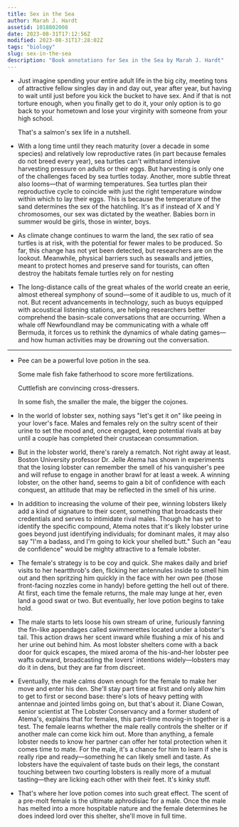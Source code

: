 ```yaml
---
title: Sex in the Sea
author: Marah J. Hardt
assetid: 1018802008
date: 2023-08-31T17:12:56Z
modified: 2023-08-31T17:28:02Z
tags: "biology"
slug: sex-in-the-sea
description: "Book annotations for Sex in the Sea by Marah J. Hardt"
---
```


*  Just imagine spending your entire adult life in the big city, meeting tons of attractive fellow singles day in and day out, year after year, but having to wait until just before you kick the bucket to have sex. And if that is not torture enough, when you finally get to do it, your only option is to go back to your hometown and lose your virginity with someone from your high school.
   
   That's a salmon's sex life in a nutshell.

*  With a long time until they reach maturity (over a decade in some species) and relatively low reproductive rates (in part because females do not breed every year), sea turtles can't withstand intensive harvesting pressure on adults or their eggs. But harvesting is only one of the challenges faced by sea turtles today. Another, more subtle threat also looms—that of warming temperatures. Sea turtles plan their reproductive cycle to coincide with just the right temperature window within which to lay their eggs. This is because the temperature of the sand determines the sex of the hatchling. It's as if instead of X and Y chromosomes, our sex was dictated by the weather. Babies born in summer would be girls, those in winter, boys.

*  As climate change continues to warm the land, the sex ratio of sea turtles is at risk, with the potential for fewer males to be produced. So far, this change has not yet been detected, but researchers are on the lookout. Meanwhile, physical barriers such as seawalls and jetties, meant to protect homes and preserve sand for tourists, can often destroy the habitats female turtles rely on for nesting

*  The long-distance calls of the great whales of the world create an eerie, almost ethereal symphony of sound—some of it audible to us, much of it not. But recent advancements in technology, such as buoys equipped with acoustical listening stations, are helping researchers better comprehend the basin-scale conversations that are occurring. When a whale off Newfoundland may be communicating with a whale off Bermuda, it forces us to rethink the dynamics of whale dating games—and how human activities may be drowning out the conversation.

---

*  Pee can be a powerful love potion in the sea.
   
   Some male fish fake fatherhood to score more fertilizations.
   
   Cuttlefish are convincing cross-dressers.
   
   In some fish, the smaller the male, the bigger the cojones.

*  In the world of lobster sex, nothing says "let's get it on" like peeing in your lover's face. Males and females rely on the sultry scent of their urine to set the mood and, once engaged, keep potential rivals at bay until a couple has completed their crustacean consummation.

*  But in the lobster world, there's rarely a rematch. Not right away at least. Boston University professor Dr. Jelle Atema has shown in experiments that the losing lobster can remember the smell of his vanquisher's pee and will refuse to engage in another brawl for at least a week. A winning lobster, on the other hand, seems to gain a bit of confidence with each conquest, an attitude that may be reflected in the smell of his urine.

*  In addition to increasing the volume of their pee, winning lobsters likely add a kind of signature to their scent, something that broadcasts their credentials and serves to intimidate rival males. Though he has yet to identify the specific compound, Atema notes that it's likely lobster urine goes beyond just identifying individuals; for dominant males, it may also say "I'm a badass, and I'm going to kick your shelled butt." Such an "eau de confidence" would be mighty attractive to a female lobster.

*  The female's strategy is to be coy and quick. She makes daily and brief visits to her heartthrob's den, flicking her antennules inside to smell him out and then spritzing him quickly in the face with her own pee (those front-facing nozzles come in handy) before getting the hell out of there. At first, each time the female returns, the male may lunge at her, even land a good swat or two. But eventually, her love potion begins to take hold.

*  The male starts to lets loose his own stream of urine, furiously fanning the fin-like appendages called swimmerettes located under a lobster's tail. This action draws her scent inward while flushing a mix of his and her urine out behind him. As most lobster shelters come with a back door for quick escapes, the mixed aroma of the his-and-her lobster pee wafts outward, broadcasting the lovers' intentions widely—lobsters may do it in dens, but they are far from discreet.

*  Eventually, the male calms down enough for the female to make her move and enter his den. She'll stay part time at first and only allow him to get to first or second base: there's lots of heavy petting with antennae and jointed limbs going on, but that's about it. Diane Cowan, senior scientist at The Lobster Conservancy and a former student of Atema's, explains that for females, this part-time moving-in together is a test. The female learns whether the male really controls the shelter or if another male can come kick him out. More than anything, a female lobster needs to know her partner can offer her total protection when it comes time to mate. For the male, it's a chance for him to learn if she is really ripe and ready—something he can likely smell and taste. As lobsters have the equivalent of taste buds on their legs, the constant touching between two courting lobsters is really more of a mutual tasting—they are licking each other with their feet. It's kinky stuff.

*  That's where her love potion comes into such great effect. The scent of a pre-molt female is the ultimate aphrodisiac for a male. Once the male has melted into a more hospitable nature and the female determines he does indeed lord over this shelter, she'll move in full time.

